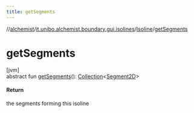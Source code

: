 ```yaml
---
title: getSegments
---
```

//[alchemist](../../../index.html)/[it.unibo.alchemist.boundary.gui.isolines](../index.html)/[Isoline](index.html)/[getSegments](get-segments.html)



# getSegments



[jvm]\
abstract fun [getSegments](get-segments.html)(): [Collection](https://docs.oracle.com/javase/8/docs/api/java/util/Collection.html)<[Segment2D](../-segment2-d/index.html)>



#### Return



the segments forming this isoline




